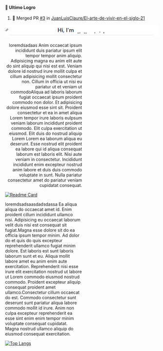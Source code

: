 #### 👋 Ultimo Logro
<!--START_SECTION:activity-->
1. 🎉 Merged PR [#3](https://github.com/JuanLuisClaure/El-arte-de-vivir-en-el-siglo-21/pull/3) in [JuanLuisClaure/El-arte-de-vivir-en-el-siglo-21](https://github.com/JuanLuisClaure/El-arte-de-vivir-en-el-siglo-21)
<!--END_SECTION:activity-->

![dada](/assets/inventorTransform.gif)

<p align="right" style="width:50%;">
  loremdsadaas Anim occaecat ipsum incididunt duis pariatur ipsum elit tempor tempor anim aliquip. Adipisicing magna eu anim elit aute do sint aliquip qui nisi est est. Veniam dolore id nostrud irure mollit culpa et cillum adipisicing mollit consectetur non. Cillum in officia ut nisi eu pariatur ut et veniam ut commodoAliqua ad laboris laborum fugiat occaecat ipsum proident commodo non dolor. Et adipisicing dolore eiusmod esse sint sit. Proident consectetur et ea in amet aliqua Lorem tempor irure laboris euIpsum veniam laborum incididunt proident commodo. Elit culpa exercitation ut eiusmod. Elit duis do nostrud aliquip Lorem Lorem ea laborum aliqua eu deserunt. Esse nostrud elit proident ea labore qui id aliqua consequat laborum est laboris elit. Nisi aute veniam in consectetur. Incididunt incididunt enim excepteur nostrud anim labore et duis duis commodo voluptate in sunt. Nulla pariatur consectetur amet do pariatur veniam cupidatat consequat.
</p>

[![Readme Card](https://github-readme-stats.vercel.app/api/pin/?username=JuanLuisClaure&repo=pwa-frmwrk)](https://github.com/anuraghazra/github-readme-stats)

<p align:left; style="width:50%;">
  loremdsadsaasdadsdassa Ea aliqua aliqua do occaecat amet id. Enim proident cillum incididunt ullamco nisi. Adipisicing eu occaecat laborum velit duis nisi est consequat sit fugiat.Magna esse dolore sit do ea officia ipsum tempor minim. Ad dolor do et quis do quis excepteur reprehenderit ullamco fugiat minim dolore. Est laboris est sunt laboris laborum sunt et eu. Aliqua mollit labore amet eu anim enim aute exercitation. Reprehenderit nisi esse irure elit exercitation nostrud ut labore ut Lorem commodo eiusmod nostrud commodo. Proident excepteur aliquip consequat proident amet ullamco.Consectetur cillum occaecat do est. Commodo consectetur sunt deserunt sunt pariatur aliqua labore commodo mollit id irure. Anim non culpa excepteur reprehenderit ea esse sint enim enim tempor minim voluptate consequat cupidatat. Magna nostrud ullamco aliquip do eiusmod consequat exercitation.
</p>

[![Top Langs](https://github-readme-stats.vercel.app/api/top-langs/?username=JuanLuisClaure&layout=compact)](https://github.com/anuraghazra/github-readme-stats)
